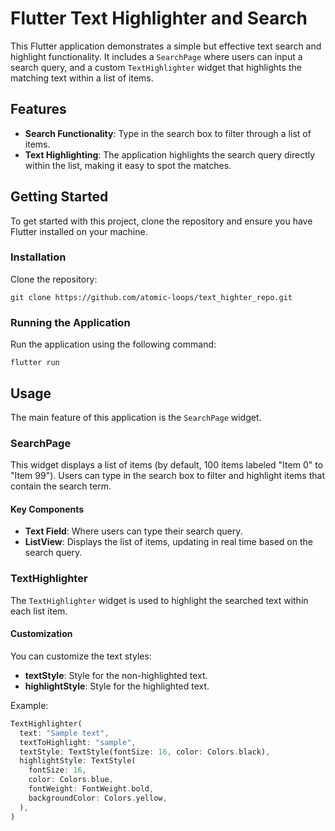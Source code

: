 # Flutter Text Highlighter and Search

This Flutter application demonstrates a simple but effective text search and highlight functionality. It includes a `SearchPage` where users can input a search query, and a custom `TextHighlighter` widget that highlights the matching text within a list of items.

## Features

- **Search Functionality**: Type in the search box to filter through a list of items.
- **Text Highlighting**: The application highlights the search query directly within the list, making it easy to spot the matches.

## Getting Started

To get started with this project, clone the repository and ensure you have Flutter installed on your machine.

### Installation

Clone the repository:
   ```
   git clone https://github.com/atomic-loops/text_highter_repo.git
   ```

### Running the Application

Run the application using the following command:

```
flutter run
```

## Usage

The main feature of this application is the `SearchPage` widget.

### SearchPage

This widget displays a list of items (by default, 100 items labeled "Item 0" to "Item 99"). Users can type in the search box to filter and highlight items that contain the search term.

#### Key Components

- **Text Field**: Where users can type their search query.
- **ListView**: Displays the list of items, updating in real time based on the search query.

### TextHighlighter

The `TextHighlighter` widget is used to highlight the searched text within each list item.

#### Customization

You can customize the text styles:

- **textStyle**: Style for the non-highlighted text.
- **highlightStyle**: Style for the highlighted text.

Example:

```dart
TextHighlighter(
  text: "Sample text",
  textToHighlight: "sample",
  textStyle: TextStyle(fontSize: 16, color: Colors.black),
  highlightStyle: TextStyle(
    fontSize: 16,
    color: Colors.blue,
    fontWeight: FontWeight.bold,
    backgroundColor: Colors.yellow,
  ),
)
```